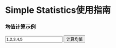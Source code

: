 # Simple Statistics使用指南

<!-- 在 Markdown 中嵌入 HTML 和 JS，simple-statistics.min.js 通过 GitHub CDN 引用 -->

<div>
  <h3>均值计算示例</h3>
  <input id="numbers" type="text" value="1,2,3,4,5" />
  <button onclick="calcMean()">计算均值</button>
  <p id="result"></p>
</div>

<script src="https://cdn.jsdelivr.net/npm/simple-statistics@7.8.3/dist/simple-statistics.min.js"></script>
<script>
function calcMean() {
  const nums = document.getElementById('numbers').value
    .split(',')
    .map(Number)
    .filter(n => !isNaN(n));
  const mean = ss.mean(nums); // ss 为 simple-statistics 的全局对象
  document.getElementById('result').innerText = '均值: ' + mean;
}
</script>